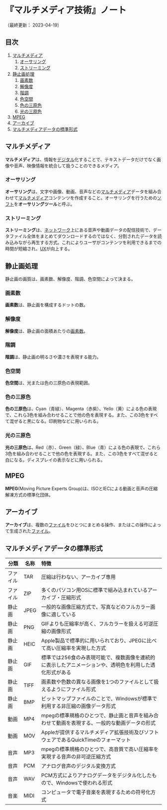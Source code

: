 # 『マルチメディア技術』ノート

（最終更新： 2023-04-19）


## 目次

1. [マルチメディア](#マルチメディア)
	1. [オーサリング](#オーサリング)
	1. [ストリーミング](#ストリーミング)
1. [静止画処理](#静止画処理)
	1. [画素数](#画素数)
	1. [解像度](#解像度)
	1. [階調](#階調)
	1. [色空間](#色空間)
	1. [色の三原色](#色の三原色)
	1. [光の三原色](#光の三原色)
1. [MPEG](#mpeg)
1. [アーカイブ](#アーカイブ)
1. [マルチメディアデータの標準形式](#マルチメディアデータの標準形式)


## マルチメディア

**マルチメディア**は、情報を[デジタル](../../../../basics/information_theory/_/chapters/coding_theory.md#デジタル)化することで、テキストデータだけでなく画像や音声、映像情報を統合して扱うことのできるメディア。

### オーサリング

**オーサリング**は、文字や画像、動画、音声などの[マルチメディア](#マルチメディア)データを組み合わせて[マルチメディア](#マルチメディア)コンテンツを作成すること。オーサリングを行うための[ソフト](./software.md3ソフトウェア)を**オーサリングツール**と呼ぶ。

### ストリーミング

**ストリーミング**は、[ネットワーク](../../../../network/_/chapters/network.md#ネットワーク)上にある音声や動画データの配信技術で、データファイル全体をまとめてダウンロードするのではなく、分割されたデータを読み込みながら再生する方式。これによりユーザがコンテンツを利用できるまでの時間が短縮され、[UX](./software.md#ux)が向上する。


## 静止画処理

静止画の画質は、画素数、解像度、階調、色空間によって決まる。

### 画素数

**画素数**は、静止画を構成するドットの数。

### 解像度

**解像度**は、静止画の面積あたりの[画素数](#画素数)。

### 階調

**階調**は、静止画の明るさや濃さを表現する能力。

### 色空間

**色空間**は、光または色の三原色の表現範囲。

### 色の三原色

**色の三原色**は、Cyan（青緑）、Magenta（赤紫）、Yello（黄）による色の表現で、これら3色を組み合わせることで他の色を表現する。また、この3色をすべて混ぜると黒になる。印刷物などに用いられる。

### 光の三原色

**光の三原色**は、Red（赤）、Green（緑）、Blue（青）による色の表現で、これら3色を組み合わせることで他の色を表現する。また、この3色をすべて混ぜると白になる。ディスプレイの表示などに用いられる。


## MPEG

**MPEG**(Moving Picture Experts Group)は、ISOとIECによる動画と音声の圧縮解凍方式の標準化団体。


## アーカイブ

**アーカイブ**は、複数の[ファイル](./file_system.md#ファイル)をひとつにまとめる操作、またはこの操作によって生成された[ファイル](./file_system.md#ファイル)。


## マルチメディアデータの標準形式

| 分類     | 名称 | 特徴                                                                                                    |
| -------- | ---- | :------------------------------------------------------------------------------------------------------ |
| ファイル | TAR  | 圧縮は行わない、アーカイブ専用                                                                          |
| ファイル | ZIP  | 多くのパソコン用OSに標準で組み込まれているアーカイブ・圧縮形式                                          |
| 静止画   | JPEG | 一般的な画像圧縮方式で、写真などのフルカラー画像に適している                                            |
| 静止画   | PNG  | GIFよりも圧縮率が高く、フルカラーを扱える可逆圧縮の画像形式                                             |
| 静止画   | HEIC | Apple製品で標準的に用いられており、JPEGに比べて高い圧縮率を実現した方式                                 |
| 静止画   | GIF  | 標準では256食のみ表現可能で、複数画像を連続的に表示したアニメーションや、透明色を利用した透化形式がある |
| 静止画   | TIFF | 画素数や色数の異なる画像を1つのファイルとして扱えるようにファイル形式                                   |
| 静止画   | BMP  | ビットマップファイルのことで、Windowsが標準で利用する非圧縮の画像データ形式                             |
| 動画     | MP4  | mpegの標準規格のひとつで、静止画と音声を組み合わせて動画を表現する、一般的な動画データの形式           |
| 動画     | MOV  | Appleが提供するマルチメディア拡張技術及びソフトウェアであるQuickTimeのフォーマット                      |
| 音声     | MP3  | mpegの標準規格のひとつで、高音質で高い圧縮率を実現する音声の非可逆圧縮方式                              |
| 音声     | PCM  | アナログ音声のデジタル変換方式                                                                          |
| 音声     | WAV  | PCM方式によりアナログデータをデジタル化したもので、Windowsで使われる形式                                |
| 音楽     | MIDI | コンピュータで電子音楽を表現するための符号化方式                                                        |
